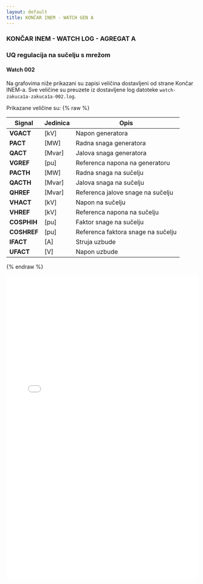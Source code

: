 ```yaml
---
layout: default
title: KONČAR INEM - WATCH GEN A
---
```


### KONČAR INEM - WATCH LOG - AGREGAT A 

### UQ regulacija na sučelju s mrežom

#### Watch 002

Na grafovima niže prikazani su zapisi veličina dostavljeni od strane Končar INEM-a. 
Sve veličine su preuzete iz dostavljene log datoteke `watch-zakuca1a-zakuca1a-002.log`.
                               
Prikazane veličine su:
{% raw %}

| Signal | Jedinica | Opis |
|--------|----------|------|
| **VGACT** | [kV] | Napon generatora |
| **PACT** | [MW] | Radna snaga generatora |
| **QACT** | [Mvar] | Jalova snaga generatora |
| **VGREF** | [pu] | Referenca napona na generatoru |
| **PACTH** | [MW] | Radna snaga na sučelju |
| **QACTH** | [Mvar] | Jalova snaga na sučelju |
| **QHREF** | [Mvar] | Referenca jalove snage na sučelju |
| **VHACT** | [kV] | Napon na sučelju |
| **VHREF** | [kV] | Referenca napona na sučelju |
| **COSPHIH** | [pu] | Faktor snage na sučelju |
| **COSHREF** | [pu] | Referenca faktora snage na sučelju |
| **IFACT** | [A] | Struja uzbude |
| **UFACT** | [V] | Napon uzbude |

{% endraw %}

<div class="wide-graph">
    <iframe src="{{ site.baseurl }}/watch-htmls-a/watch-zakuca1a-zakuca1a-002.html" width="100%" height="800px" frameborder="0"></iframe>
</div>
